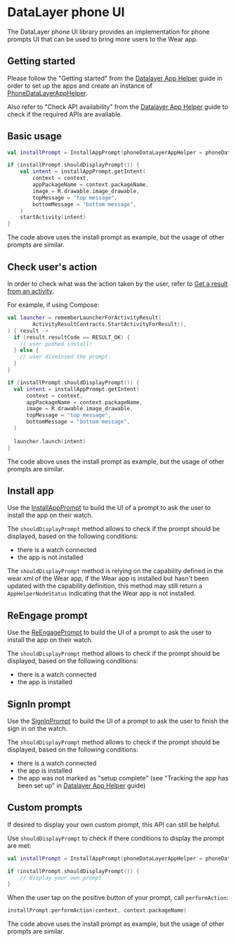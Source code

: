 # DataLayer phone UI

The DataLayer phone UI library provides an implementation for phone prompts UI that can be used to
bring more users to the Wear app.

## Getting started

Please follow the "Getting started" from the [Datalayer App Helper](datalayer-helpers-guide.md)
guide in order to set up the apps and create an instance
of [PhoneDataLayerAppHelper](https://google.github.io/horologist/api/datalayer/phone/com.google.android.horologist.datalayer.phone/-phone-data-layer-app-helper/index.html).

Also refer to "Check API availability" from the [Datalayer App Helper](datalayer-helpers-guide.md)
guide to check if the required APIs are available.

## Basic usage

```kotlin
val installPrompt = InstallAppPrompt(phoneDataLayerAppHelper = phoneDataLayerAppHelper)

if (installPrompt.shouldDisplayPrompt()) {
    val intent = installAppPrompt.getIntent(
        context = context,
        appPackageName = context.packageName,
        image = R.drawable.image_drawable,
        topMessage = "top message",
        bottomMessage = "bottom message",
    )
    startActivity(intent)
}
```

The code above uses the install prompt as example, but the usage of other prompts are similar.

## Check user's action

In order to check what was the action taken by the user, refer
to [Get a result from an activity](https://developer.android.com/training/basics/intents/result).

For example, if using Compose:

```kotlin
val launcher = rememberLauncherForActivityResult(
        ActivityResultContracts.StartActivityForResult(),
) { result ->
  if (result.resultCode == RESULT_OK) {
    // user pushed install!
  } else {
    // user dismissed the prompt.
  }
}

if (installPrompt.shouldDisplayPrompt()) {
  val intent = installAppPrompt.getIntent(
      context = context,
      appPackageName = context.packageName,
      image = R.drawable.image_drawable,
      topMessage = "top message",
      bottomMessage = "bottom message",
  )
  
  launcher.launch(intent)
}
```

The code above uses the install prompt as example, but the usage of other prompts are similar.

## Install app

Use
the [InstallAppPrompt](https://google.github.io/horologist/api/datalayer/phone-ui/com.google.android.horologist.datalayer.phone.ui.prompt.installapp/-install-app-prompt/index.html)
to build the UI of a prompt to ask the user to install the app on their watch.

The `shouldDisplayPrompt` method allows to check if the prompt should be displayed, based on the
following conditions:

- there is a watch connected
- the app is not installed

The `shouldDisplayPrompt` method is relying on the capability defined in the wear.xml of the Wear
app, if the Wear app is installed
but hasn't been updated with the capability definition, this method may still return
a `AppHelperNodeStatus`
indicating that the Wear app is not installed.

## ReEngage prompt

Use
the [ReEngagePrompt](https://google.github.io/horologist/api/datalayer/phone-ui/com.google.android.horologist.datalayer.phone.ui.prompt.reengage/-re-engage-prompt/index.html)
to build the UI of a prompt to ask the user to install the app on their
watch.

The `shouldDisplayPrompt` method allows to check if the prompt should be displayed, based on the
following conditions:

- there is a watch connected
- the app is installed

## SignIn prompt

Use
the [SignInPrompt](https://google.github.io/horologist/api/datalayer/phone-ui/com.google.android.horologist.datalayer.phone.ui.prompt.signin/-sign-in-prompt/index.html)
to build the UI of a prompt to ask the user to finish the sign in on the
watch.

The `shouldDisplayPrompt` method allows to check if the prompt should be displayed, based on the
following conditions:

- there is a watch connected
- the app is installed
- the app was not marked as "setup complete" (see "Tracking the app has been set up"
  in [Datalayer App Helper](datalayer-helpers-guide.md) guide)

## Custom prompts

If desired to display your own custom prompt, this API can still be helpful. 

Use `shouldDisplayPrompt` to check if there conditions to display the prompt are met: 

```kotlin
val installPrompt = InstallAppPrompt(phoneDataLayerAppHelper = phoneDataLayerAppHelper)

if (installPrompt.shouldDisplayPrompt()) {
    // display your own prompt
}
```

When the user tap on the positive button of your prompt, call `performAction`:

```kotlin
installPrompt.performAction(context, context.packageName)
```

The code above uses the install prompt as example, but the usage of other prompts are similar.
